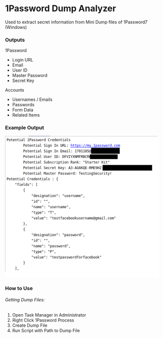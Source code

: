# 1Password Dump Analyzer
Used to extract secret information from Mini Dump files of 1Password7 (Windows)

### Outputs
1Password 
- Login URL
- Email 
- User ID
- Master Password
- Secret Key

Accounts
- Usernames / Emails
- Passwords
- Form Data
- Related Items

### Example Output
![lol](example_output.png)


### How to Use
###### Getting Dump Files:
1. Open Task Manager in Administrator
2. Right Click 1Password Process
3. Create Dump File
4. Run Script with Path to Dump File
